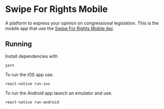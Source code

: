 # Swipe For Rights Mobile
A platform to express your opinion on congressional legislation.  This is the mobile app that use the [Swipe For Rights Mobile Api](https://github.com/CoreyAR/swipe-for-rights-api/).

## Running
Install dependencies with 
```
yarn
```

To run the iOS app use.

```
react-native run-ios
```

To run the Android app launch an emulator and use.

```
react-native run-android
```
